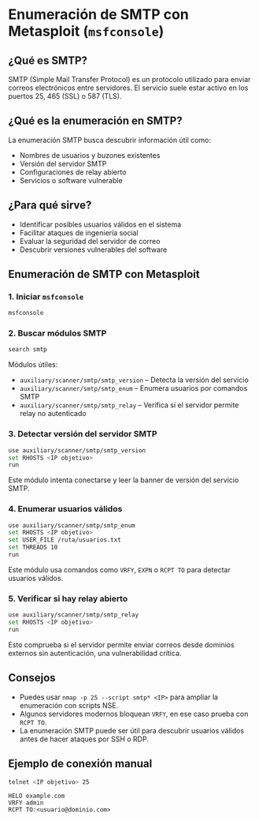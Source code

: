 # Enumeración de SMTP con Metasploit (`msfconsole`)

## ¿Qué es SMTP?

SMTP (Simple Mail Transfer Protocol) es un protocolo utilizado para enviar correos electrónicos entre servidores. El servicio suele estar activo en los puertos 25, 465 (SSL) o 587 (TLS).

## ¿Qué es la enumeración en SMTP?

La enumeración SMTP busca descubrir información útil como:
- Nombres de usuarios y buzones existentes
- Versión del servidor SMTP
- Configuraciones de relay abierto
- Servicios o software vulnerable

## ¿Para qué sirve?

- Identificar posibles usuarios válidos en el sistema
- Facilitar ataques de ingeniería social
- Evaluar la seguridad del servidor de correo
- Descubrir versiones vulnerables del software

## Enumeración de SMTP con Metasploit

### 1. Iniciar `msfconsole`

```bash
msfconsole
```

### 2. Buscar módulos SMTP

```bash
search smtp
```

Módulos útiles:
- `auxiliary/scanner/smtp/smtp_version` – Detecta la versión del servicio
- `auxiliary/scanner/smtp/smtp_enum` – Enumera usuarios por comandos SMTP
- `auxiliary/scanner/smtp/smtp_relay` – Verifica si el servidor permite relay no autenticado

### 3. Detectar versión del servidor SMTP

```bash
use auxiliary/scanner/smtp/smtp_version
set RHOSTS <IP objetivo>
run
```

Este módulo intenta conectarse y leer la banner de versión del servicio SMTP.

### 4. Enumerar usuarios válidos

```bash
use auxiliary/scanner/smtp/smtp_enum
set RHOSTS <IP objetivo>
set USER_FILE /ruta/usuarios.txt
set THREADS 10
run
```

Este módulo usa comandos como `VRFY`, `EXPN` o `RCPT TO` para detectar usuarios válidos.

### 5. Verificar si hay relay abierto

```bash
use auxiliary/scanner/smtp/smtp_relay
set RHOSTS <IP objetivo>
run
```

Esto comprueba si el servidor permite enviar correos desde dominios externos sin autenticación, una vulnerabilidad crítica.

## Consejos

- Puedes usar `nmap -p 25 --script smtp* <IP>` para ampliar la enumeración con scripts NSE.
- Algunos servidores modernos bloquean `VRFY`, en ese caso prueba con `RCPT TO`.
- La enumeración SMTP puede ser útil para descubrir usuarios válidos antes de hacer ataques por SSH o RDP.

## Ejemplo de conexión manual

```bash
telnet <IP objetivo> 25
```

```text
HELO example.com
VRFY admin
RCPT TO:<usuario@dominio.com>
```

